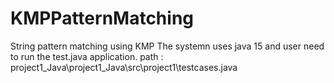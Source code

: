 # KMPPatternMatching
String pattern matching using KMP
The systemn uses java 15  and user need to run the test.java application.
path : project1_Java\project1_Java\src\project1\testcases.java
